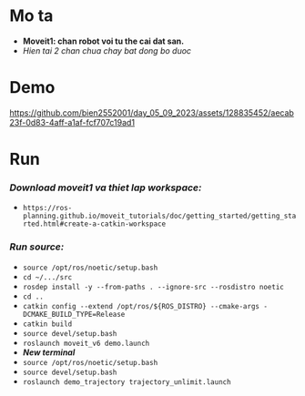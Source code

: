 # Mo ta
- **Moveit1: chan robot voi tu the cai dat san.**
- _Hien tai 2 chan chua chay bat dong bo duoc_
# Demo 
https://github.com/bien2552001/day_05_09_2023/assets/128835452/aecab23f-0d83-4aff-a1af-fcf707c19ad1

# Run
### _**Download moveit1 va thiet lap workspace:**_
- ```https://ros-planning.github.io/moveit_tutorials/doc/getting_started/getting_started.html#create-a-catkin-workspace```
### _**Run source:**_
- ```source /opt/ros/noetic/setup.bash```
- ```cd ~/.../src```
- ```rosdep install -y --from-paths . --ignore-src --rosdistro noetic```
- ```cd ..```
- ```catkin config --extend /opt/ros/${ROS_DISTRO} --cmake-args -DCMAKE_BUILD_TYPE=Release```
- ```catkin build```
- ```source devel/setup.bash```
- ```roslaunch moveit_v6 demo.launch```
- _**New terminal**_
- ```source /opt/ros/noetic/setup.bash```
- ```source devel/setup.bash```
- ```roslaunch demo_trajectory trajectory_unlimit.launch```
